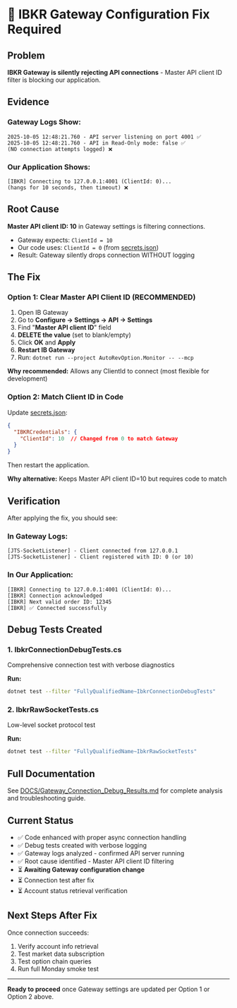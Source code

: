 # 🚨 IBKR Gateway Configuration Fix Required

## Problem

**IBKR Gateway is silently rejecting API connections** - Master API client ID filter is blocking our application.

## Evidence

### Gateway Logs Show:
```
2025-10-05 12:48:21.760 - API server listening on port 4001 ✅
2025-10-05 12:48:21.760 - API in Read-Only mode: false ✅
(NO connection attempts logged) ❌
```

### Our Application Shows:
```
[IBKR] Connecting to 127.0.0.1:4001 (ClientId: 0)...
(hangs for 10 seconds, then timeout) ❌
```

## Root Cause

**Master API client ID: 10** in Gateway settings is filtering connections.

- Gateway expects: `ClientId = 10`
- Our code uses: `ClientId = 0` (from [secrets.json](secrets.json))
- Result: Gateway silently drops connection WITHOUT logging

## The Fix

### Option 1: Clear Master API Client ID (RECOMMENDED)

1. Open IB Gateway
2. Go to **Configure → Settings → API → Settings**
3. Find "**Master API client ID**" field
4. **DELETE the value** (set to blank/empty)
5. Click **OK** and **Apply**
6. **Restart IB Gateway**
7. Run: `dotnet run --project AutoRevOption.Monitor -- --mcp`

**Why recommended:** Allows any ClientId to connect (most flexible for development)

### Option 2: Match Client ID in Code

Update [secrets.json](secrets.json):
```json
{
  "IBKRCredentials": {
    "ClientId": 10  // Changed from 0 to match Gateway
  }
}
```

Then restart the application.

**Why alternative:** Keeps Master API client ID=10 but requires code to match

## Verification

After applying the fix, you should see:

### In Gateway Logs:
```
[JTS-SocketListener] - Client connected from 127.0.0.1
[JTS-SocketListener] - Client registered with ID: 0 (or 10)
```

### In Our Application:
```
[IBKR] Connecting to 127.0.0.1:4001 (ClientId: 0)...
[IBKR] Connection acknowledged
[IBKR] Next valid order ID: 12345
[IBKR] ✅ Connected successfully
```

## Debug Tests Created

### 1. IbkrConnectionDebugTests.cs
Comprehensive connection test with verbose diagnostics

**Run:**
```bash
dotnet test --filter "FullyQualifiedName~IbkrConnectionDebugTests"
```

### 2. IbkrRawSocketTests.cs
Low-level socket protocol test

**Run:**
```bash
dotnet test --filter "FullyQualifiedName~IbkrRawSocketTests"
```

## Full Documentation

See [DOCS/Gateway_Connection_Debug_Results.md](DOCS/Gateway_Connection_Debug_Results.md) for complete analysis and troubleshooting guide.

## Current Status

- ✅ Code enhanced with proper async connection handling
- ✅ Debug tests created with verbose logging
- ✅ Gateway logs analyzed - confirmed API server running
- ✅ Root cause identified - Master API client ID filtering
- ⏳ **Awaiting Gateway configuration change**
- ⏳ Connection test after fix
- ⏳ Account status retrieval verification

## Next Steps After Fix

Once connection succeeds:

1. Verify account info retrieval
2. Test market data subscription
3. Test option chain queries
4. Run full Monday smoke test

---

**Ready to proceed** once Gateway settings are updated per Option 1 or Option 2 above.
